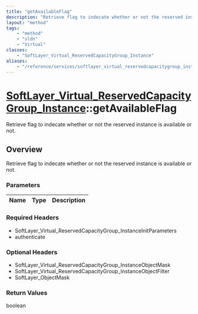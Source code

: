 ```yaml
---
title: "getAvailableFlag"
description: "Retrieve flag to indecate whether or not the reserved instance is available or not."
layout: "method"
tags:
    - "method"
    - "sldn"
    - "Virtual"
classes:
    - "SoftLayer_Virtual_ReservedCapacityGroup_Instance"
aliases:
    - "/reference/services/softlayer_virtual_reservedcapacitygroup_instance/getAvailableFlag"
---
```

# [SoftLayer_Virtual_ReservedCapacityGroup_Instance](/reference/services/SoftLayer_Virtual_ReservedCapacityGroup_Instance)::getAvailableFlag

Retrieve flag to indecate whether or not the reserved instance is available or not.


## Overview 
Retrieve flag to indecate whether or not the reserved instance is available or not.

### Parameters 
|Name | Type | Description |
| --- | --- | --- |


### Required Headers
* SoftLayer_Virtual_ReservedCapacityGroup_InstanceInitParameters
* authenticate

### Optional Headers
* SoftLayer_Virtual_ReservedCapacityGroup_InstanceObjectMask
* SoftLayer_Virtual_ReservedCapacityGroup_InstanceObjectFilter
* SoftLayer_ObjectMask

### Return Values
boolean

